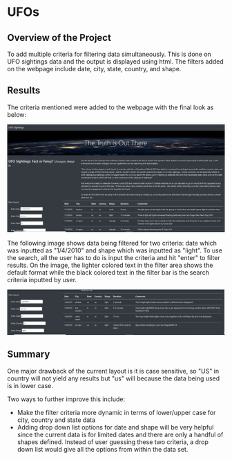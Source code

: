 # UFOs

## Overview of the Project
To add multiple criteria for filtering data simultaneously. This is done on UFO sightings data and the output is displayed using html. The filters added on the webpage include date, city, state, country, and shape.

 
## Results
The criteria mentioned were added to the webpage with the final look as below:

![](https://github.com/madihajaved/UFOs/blob/main/static/images/webpage_outlay.png)

The following image shows data being filtered for two criteria: date which was inputted as "1/4/2010" and shape which was inputted as "light". To use the search, all the user has to do is input the criteria and hit "enter" to filter results. On the image, the lighter colored text in the filter area shows the default format while the black colored text in the filter bar is the search criteria inputted by user. 

![](https://github.com/madihajaved/UFOs/blob/main/static/images/date_shape.png) 
 
## Summary 
One major drawback of the current layout is it is case sensitive, so "US" in country will not yield any results but "us" will because the data being used is in lower case. 

Two ways to further improve this include:

* Make the filter criteria more dynamic in terms of lower/upper case for city, country and state data 
* Adding drop down list options for date and shape will be very helpful since the current data is for limited dates and there are only a handful of shapes defined. Instead of user guessing these two criteria, a drop down list would give all the options from within the data set. 

